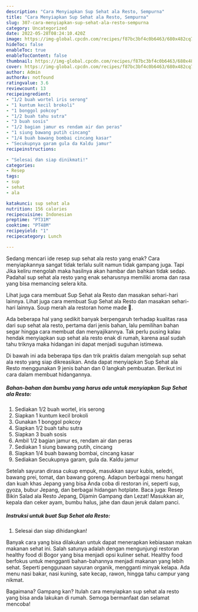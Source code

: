 ```yaml
---
description: "Cara Menyiapkan Sup Sehat ala Resto, Sempurna"
title: "Cara Menyiapkan Sup Sehat ala Resto, Sempurna"
slug: 307-cara-menyiapkan-sup-sehat-ala-resto-sempurna
category: Uncategorized
date: 2022-05-28T08:24:10.420Z
image: https://img-global.cpcdn.com/recipes/f87bc3bf4c0b6463/680x482cq70/sup-sehat-ala-resto-foto-resep-utama.jpg
hideToc: false
enableToc: true
enableTocContent: false
thumbnail: https://img-global.cpcdn.com/recipes/f87bc3bf4c0b6463/680x482cq70/sup-sehat-ala-resto-foto-resep-utama.jpg
cover: https://img-global.cpcdn.com/recipes/f87bc3bf4c0b6463/680x482cq70/sup-sehat-ala-resto-foto-resep-utama.jpg
author: Admin
authorAv: notfound
ratingvalue: 3.6
reviewcount: 13
recipeingredient:
- "1/2 buah wortel iris serong"
- "1 kuntum kecil brokoli"
- "1 bonggol pokcoy"
- "1/2 buah tahu sutra"
- "3 buah sosis"
- "1/2 bagian jamur es rendam air dan peras"
- "1 siung bawang putih cincang"
- "1/4 buah bawang bombai cincang kasar"
- "Secukupnya garam gula da Kaldu jamur"
recipeinstructions:

- "Selesai dan siap dinikmati!"
categories:
- Resep
tags:
- sup
- sehat
- ala

katakunci: sup sehat ala 
nutrition: 156 calories
recipecuisine: Indonesian
preptime: "PT31M"
cooktime: "PT48M"
recipeyield: "1"
recipecategory: Lunch

---
```



Sedang mencari ide resep sup sehat ala resto yang enak? Cara menyiapkannya sangat tidak terlalu sulit namun tidak gampang juga. Tapi Jika keliru mengolah maka hasilnya akan hambar dan bahkan tidak sedap. Padahal sup sehat ala resto yang enak seharusnya memiliki aroma dan rasa yang bisa memancing selera kita.


Lihat juga cara membuat Sup Sehat ala Resto dan masakan sehari-hari lainnya. Lihat juga cara membuat Sup Sehat ala Resto dan masakan sehari-hari lainnya. Soup merah ala restoran home made 🍵.

Ada beberapa hal yang sedikit banyak berpengaruh terhadap kualitas rasa dari sup sehat ala resto, pertama dari jenis bahan, lalu pemilihan bahan segar hingga cara membuat dan menyajikannya. Tak perlu pusing kalau hendak menyiapkan sup sehat ala resto enak di rumah, karena asal sudah tahu triknya maka hidangan ini dapat menjadi suguhan istimewa.


Di bawah ini ada beberapa tips dan trik praktis dalam mengolah sup sehat ala resto yang siap dikreasikan. Anda dapat menyiapkan Sup Sehat ala Resto menggunakan 9 jenis bahan dan 0 langkah pembuatan. Berikut ini cara dalam membuat hidangannya.

<!--inarticleads1-->

##### Bahan-bahan dan bumbu yang harus ada untuk menyiapkan Sup Sehat ala Resto:

1. Sediakan 1/2 buah wortel, iris serong
1. Siapkan 1 kuntum kecil brokoli
1. Gunakan 1 bonggol pokcoy
1. Siapkan 1/2 buah tahu sutra
1. Siapkan 3 buah sosis
1. Ambil 1/2 bagian jamur es, rendam air dan peras
1. Sediakan 1 siung bawang putih, cincang
1. Siapkan 1/4 buah bawang bombai, cincang kasar
1. Sediakan Secukupnya garam, gula da. Kaldu jamur


Setelah sayuran dirasa cukup empuk, masukkan sayur kubis, seledri, bawang prei, tomat, dan bawang goreng. Adapun berbagai menu hangat dan kuah khas Jepang yang bisa Anda coba di restoran ini, seperti sup, gyoza, bubur Jepang, dan berbagai hidangan hotplate. Baca juga: Resep Bikin Salad ala Resto Jepang, Dijamin Gampang dan Lezat! Masukkan air, kepala dan ceker ayam, bumbu halus, jahe dan daun jeruk dalam panci. 

<!--inarticleads2-->

##### Instruksi untuk buat Sup Sehat ala Resto:


1. Selesai dan siap dihidangkan!

Banyak cara yang bisa dilakukan untuk dapat menerapkan kebiasaan makan makanan sehat ini. Salah satunya adalah dengan mengunjungi restoran healthy food di Bogor yang bisa menjadi opsi kuliner sehat. Healthy food berfokus untuk mengganti bahan-bahannya menjadi makanan yang lebih sehat. Seperti penggunaan sayuran organik, mengganti minyak kelapa. Ada menu nasi bakar, nasi kuning, sate kecap, rawon, hingga tahu campur yang nikmat. 

Bagaimana? Gampang kan? Itulah cara menyiapkan sup sehat ala resto yang bisa anda lakukan di rumah. Semoga bermanfaat dan selamat mencoba!
